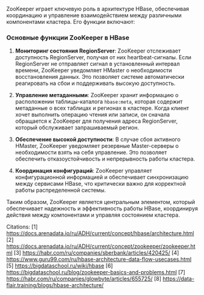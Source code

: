 ZooKeeper играет ключевую роль в архитектуре HBase, обеспечивая координацию и управление взаимодействием между различными компонентами кластера. Его функции включают:

### Основные функции ZooKeeper в HBase

1. **Мониторинг состояния RegionServer**: ZooKeeper отслеживает доступность RegionServer, получая от них heartbeat-сигналы. Если RegionServer не отправляет сигнал в установленный интервал времени, ZooKeeper уведомляет HMaster о необходимости восстановления данных. Это позволяет системе автоматически реагировать на сбои и поддерживать высокую доступность.

2. **Управление метаданными**: ZooKeeper хранит информацию о расположении таблицы-каталога `hbase:meta`, которая содержит метаданные о всех таблицах и регионах в кластере. Когда клиент хочет выполнить операцию чтения или записи, он сначала обращается к ZooKeeper для получения адреса RegionServer, который обслуживает запрашиваемый регион.

3. **Обеспечение высокой доступности**: В случае сбоя активного HMaster, ZooKeeper уведомляет резервные Master-серверы о необходимости взять на себя управление. Это позволяет обеспечить отказоустойчивость и непрерывность работы кластера.

4. **Координация конфигураций**: ZooKeeper управляет конфигурационной информацией и обеспечивает синхронизацию между сервисами HBase, что критически важно для корректной работы распределенной системы.

Таким образом, ZooKeeper является центральным элементом, который обеспечивает надежность и эффективность работы HBase, координируя действия между компонентами и управляя состоянием кластера.

Citations:
[1] https://docs.arenadata.io/ru/ADH/current/concept/hbase/architecture.html
[2] https://docs.arenadata.io/ru/ADH/current/concept/zookeeper/zookeeper.html
[3] https://habr.com/ru/companies/sberbank/articles/420425/
[4] https://www.guru99.com/ru/hbase-architecture-data-flow-usecases.html
[5] https://bigdataschool.ru/wiki/hbase
[6] https://bigdataschool.ru/blog/zookeeper-basics-and-problems.html
[7] https://habr.com/ru/companies/glowbyte/articles/655725/
[8] https://data-flair.training/blogs/hbase-architecture/